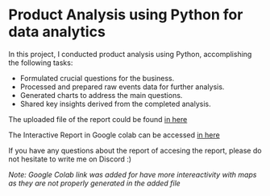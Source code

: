 # Product Analysis using Python for data analytics

In this project, I conducted product analysis using Python, accomplishing the following tasks:

- Formulated crucial questions for the business.
- Processed and prepared raw events data for further analysis.
- Generated charts to address the main questions.
- Shared key insights derived from the completed analysis.

The uploaded file of the report could be found [in here](https://github.com/TuringCollegeSubmissions/lsutka-Python-DA.1.12/blob/main/Product%20Analysis%20using%20Python.ipynb)

The Interactive Report in Google colab can be accessed [in here](https://colab.research.google.com/drive/1xkTRk9aaoRZTudEF3EwYnhlqvjfqTekL?usp=sharing)

If you have any questions about the report of accesing the report, please do not hesitate to write me on Discord :)

*Note: Google Colab link was added for have more intereactivity with maps as they are not properly generated in the added file*
